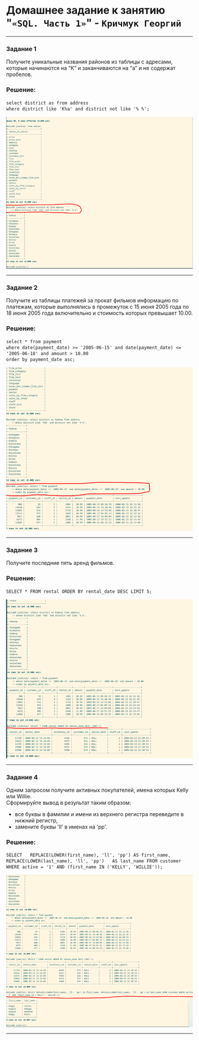 # Домашнее задание к занятию "`«SQL. Часть 1»`" - `Кричмук Георгий`

---

### Задание 1

Получите уникальные названия районов из таблицы с адресами, которые начинаются на “K” и заканчиваются на “a” и не содержат пробелов.

### Решение:

```
select district as from address
where district like 'K%a' and district not like '% %';
```

![image](https://github.com/George210890/12-03.md/blob/main/Screenshot_1.png)


---

### Задание 2

Получите из таблицы платежей за прокат фильмов информацию по платежам, которые выполнялись в промежуток с 15 июня 2005 года по 18 июня 2005 года включительно и стоимость которых превышает 10.00.

### Решение:

```
select * from payment
where date(payment_date) >= '2005-06-15' and date(payment_date) <= '2005-06-18' and amount > 10.00
order by payment_date asc;
```

![image](https://github.com/George210890/12-03.md/blob/main/Screenshot_2.png)

---

### Задание 3

Получите последние пять аренд фильмов.

### Решение:

```
SELECT * FROM rental ORDER BY rental_date DESC LIMIT 5;
```
![image](https://github.com/George210890/12-03.md/blob/main/Screenshot_3.png)

---

### Задание 4


Одним запросом получите активных покупателей, имена которых Kelly или Willie.  
Сформируйте вывод в результат таким образом:  
- все буквы в фамилии и имени из верхнего регистра переведите в нижний регистр,  
- замените буквы 'll' в именах на 'pp'.  

### Решение:

```
SELECT   REPLACE(LOWER(first_name), 'll', 'pp') AS first_name,   REPLACE(LOWER(last_name), 'll', 'pp')   AS last_name FROM customer WHERE active = '1' AND (first_name IN ('KELLY', 'WILLIE'));
```
![image](https://github.com/George210890/12-03.md/blob/main/Screenshot_4.png)

---











 
